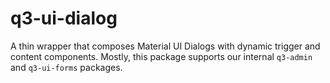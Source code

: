 <h1>q3-ui-dialog</h1>
<p>A thin wrapper that composes Material UI Dialogs with dynamic trigger and content components. Mostly, this package supports our internal <code>q3-admin</code> and <code>q3-ui-forms</code> packages.</p>